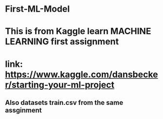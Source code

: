 # First-ML-Model
# This is from Kaggle learn MACHINE LEARNING first assignment
# link: https://www.kaggle.com/dansbecker/starting-your-ml-project
## Also datasets train.csv from the same assginment
